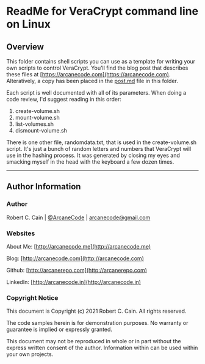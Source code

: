# ReadMe for VeraCrypt command line on Linux

## Overview

This folder contains shell scripts you can use as a template for writing your own scripts to control VeraCrypt. You'll find the blog post that describes these files at [https://arcanecode.com](https://arcanecode.com). Alteratively, a copy has been placed in the [post.md](post.md) file in this folder.

Each script is well documented with all of its parameters. When doing a code review, I'd suggest reading in this order:

1. create-volume.sh
1. mount-volume.sh
1. list-volumes.sh
1. dismount-volume.sh

There is one other file, randomdata.txt, that is used in the create-volume.sh script. It's just a bunch of random letters and numbers that VeraCrypt will use in the hashing process. It was generated by closing my eyes and smacking myself in the head with the keyboard a few dozen times.

---

## Author Information

### Author

Robert C. Cain | [@ArcaneCode](https://twitter.com/arcanecode) | arcanecode@gmail.com

### Websites

About Me: [http://arcanecode.me](http://arcanecode.me)

Blog: [http://arcanecode.com](http://arcanecode.com)

Github: [http://arcanerepo.com](http://arcanerepo.com)

LinkedIn: [http://arcanecode.in](http://arcanecode.in)

### Copyright Notice

This document is Copyright (c) 2021 Robert C. Cain. All rights reserved.

The code samples herein is for demonstration purposes. No warranty or guarantee is implied or expressly granted.

This document may not be reproduced in whole or in part without the express written consent of the author. Information within can be used within your own projects.

